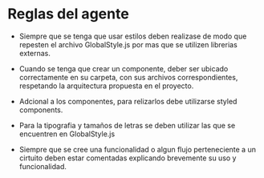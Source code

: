 # Reglas del agente

- Siempre que se tenga que usar estilos deben realizase de modo que repesten el archivo GlobalStyle.js por mas que se utilizen librerias externas.

- Cuando se tenga que crear un componente, deber ser ubicado correctamente en su carpeta, con sus archivos correspondientes, respetando la arquitectura propuesta en el proyecto.

- Adcional a los componentes, para relizarlos debe utilizarse styled components.

- Para la tipografia y tamaños de letras se deben utilizar las que se encuentren en GlobalStyle.js

- Siempre que se cree una funcionalidad o algun flujo perteneciente a un cirtuito deben estar comentadas explicando brevemente su uso y funcionalidad.